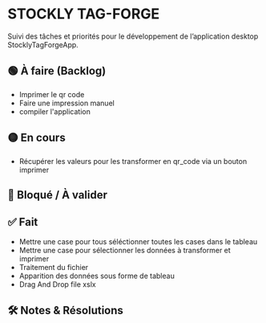 # STOCKLY TAG-FORGE

Suivi des tâches et priorités pour le développement de l’application desktop StocklyTagForgeApp.

## 🟢 À faire (Backlog)





- Imprimer le qr code
- Faire une impression manuel 
- compiler l'application

## 🟡 En cours
- Récupérer les valeurs pour les transformer en qr_code via un bouton imprimer


## 🔴 Bloqué / À valider


## ✅ Fait
- Mettre une case pour tous séléctionner toutes les cases dans le tableau
- Mettre une case pour sélectionner les données à transformer et imprimer
- Traitement du fichier
- Apparition des données sous forme de tableau
- Drag And Drop file xslx


## 🛠️ Notes & Résolutions
